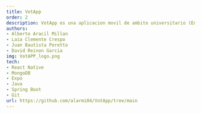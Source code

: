 ```yaml
---
title: VotApp
order: 2
description: VotApp es una aplicacion movil de ambito universitario (En especial, Florida Universitaria) creada para realizar valoraciones sobre los proyectos expuestos en Florida Expo.
authors:
- Alberto Aracil Millan
- Laia Clemente Crespo
- Juan Bautista Peretto
- David Reinon Garcia
img: VotAPP_logo.png
tech: 
- React Native
- MongoDB
- Expo
- Java
- Spring Boot
- Git
url: https://github.com/alarmi04/VotApp/tree/main
---
```

